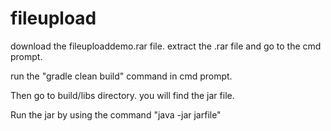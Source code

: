 # fileupload

download the fileuploaddemo.rar file.
extract the .rar file and go to the cmd prompt.

run the "gradle clean build" command in cmd prompt.

Then go to build/libs directory. you will find the jar file.

Run the jar by using the command "java -jar jarfile"

